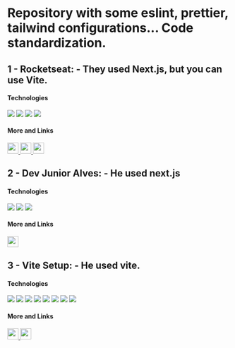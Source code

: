 # Repository with some eslint, prettier, tailwind configurations... Code standardization.

## 1 - Rocketseat: - They used Next.js, but you can use Vite.

#### Technologies

<p>
  <img src="https://img.shields.io/badge/Tailwind_CSS-38B2AC?style=for-the-badge&logo=tailwind-css&logoColor=white">
  <img src="https://img.shields.io/badge/eslint-3A33D1?style=for-the-badge&logo=eslint&logoColor=white">
  <img src="https://img.shields.io/badge/prettier-1A2C34?style=for-the-badge&logo=prettier&logoColor=F7BA3E">
  <img src="https://img.shields.io/badge/Vite-tec?style=for-the-badge&logo=vite&labelColor=yellow&color=%23646CFF">
</p>

#### More and Links
  <a href="https://www.youtube.com/watch?v=cbSHUVSUFgY&t=514s" target="_blank">
    <img height="25" src="https://img.shields.io/badge/Link do video-video?style=flat&color=blue">
  </a>
  <a href="https://github.com/Rocketseat/eslint-config-rocketseat/tree/main" target="_blank">
    <img height="25" src="https://img.shields.io/badge/Pacote do Eslint da rocketseat-package?style=flat&color=blue">
  </a>
  <a href="https://github.com/Rocketseat/eslint-config-rocketseat/tree/main" target="_blank">
    <img height="25" src="https://img.shields.io/badge/Meu pacote de Eslint-package?style=flat&color=blue">
  </a>

## 2 - Dev Junior Alves: - He used next.js

#### Technologies
<p>
  <img src="https://img.shields.io/badge/eslint-3A33D1?style=for-the-badge&logo=eslint&logoColor=white">
  <img src="https://img.shields.io/badge/prettier-1A2C34?style=for-the-badge&logo=prettier&logoColor=F7BA3E">
  <img src="https://img.shields.io/badge/Vite-tec?style=for-the-badge&logo=vite&labelColor=yellow&color=%23646CFF">
</p>

#### More and Links
  <a href="https://www.youtube.com/watch?v=xbrM3aKotao" target="_blank">
    <img height="25" src="https://img.shields.io/badge/Link do video-video?style=flat&color=blue">
  </a>

## 3 - Vite Setup: - He used vite.

#### Technologies
<p>
  <img src="https://img.shields.io/badge/eslint-3A33D1?style=for-the-badge&logo=eslint&logoColor=white">
  <img src="https://img.shields.io/badge/prettier-1A2C34?style=for-the-badge&logo=prettier&logoColor=F7BA3E">
  <img src="https://img.shields.io/badge/Vite-tec?style=for-the-badge&logo=vite&labelColor=yellow&color=%23646CFF">
  <img src="https://img.shields.io/badge/Storybook-lib?style=for-the-badge&logo=storybook&labelColor=black&color=%23FF4785">
  <img src="https://img.shields.io/badge/styled--components-DB7093?style=for-the-badge&logo=styled-components&logoColor=white"> 
  <img src="https://img.shields.io/badge/playwright-lib?style=for-the-badge&logo=playwright&labelColor=black&color=orange"> 
  <img src="https://img.shields.io/badge/Jest-323330?style=for-the-badge&logo=Jest&logoColor=white"> 
  <img src="https://img.shields.io/badge/Yarn-lib?style=for-the-badge&logo=yarn&logoColor=white&color=%232C8EBB"> 
</p>

#### More and Links
<a href="https://youtu.be/BP2HGTwMZuo?si=9C3_ekQHuWOKk9bM" target="_blank">
  <img height="25" src="https://img.shields.io/badge/Link do video-video?style=flat&color=blue">
</a>
<a href="https://github.com/igorvieira/vite-setup/blob/master/.eslintrc.json" target="_blank">
  <img height="25" src="https://img.shields.io/badge/Github do projeto-git?style=flat&color=blue">
</a>
